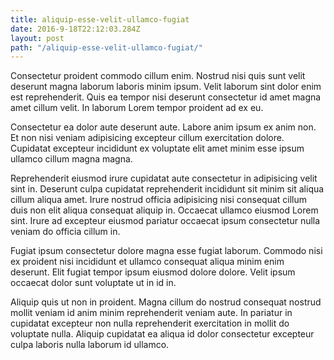 ```yaml
---
title: aliquip-esse-velit-ullamco-fugiat
date: 2016-9-18T22:12:03.284Z
layout: post
path: "/aliquip-esse-velit-ullamco-fugiat/"
---
```


Consectetur proident commodo cillum enim. Nostrud nisi quis sunt velit deserunt magna laborum laboris minim ipsum. Velit laborum sint dolor enim est reprehenderit. Quis ea tempor nisi deserunt consectetur id amet magna amet cillum velit. In laborum Lorem tempor proident ad ex eu.

Consectetur ea dolor aute deserunt aute. Labore anim ipsum ex anim non. Et non nisi veniam adipisicing excepteur cillum exercitation dolore. Cupidatat excepteur incididunt ex voluptate elit amet minim esse ipsum ullamco cillum magna magna.

Reprehenderit eiusmod irure cupidatat aute consectetur in adipisicing velit sint in. Deserunt culpa cupidatat reprehenderit incididunt sit minim sit aliqua cillum aliqua amet. Irure nostrud officia adipisicing nisi consequat cillum duis non elit aliqua consequat aliquip in. Occaecat ullamco eiusmod Lorem sint. Irure ad excepteur eiusmod pariatur occaecat ipsum consectetur nulla veniam do officia cillum in.

Fugiat ipsum consectetur dolore magna esse fugiat laborum. Commodo nisi ex proident nisi incididunt et ullamco consequat aliqua minim enim deserunt. Elit fugiat tempor ipsum eiusmod dolore dolore. Velit ipsum occaecat dolor sunt voluptate ut in id in.

Aliquip quis ut non in proident. Magna cillum do nostrud consequat nostrud mollit veniam id anim minim reprehenderit veniam aute. In pariatur in cupidatat excepteur non nulla reprehenderit exercitation in mollit do voluptate nulla. Aliquip cupidatat ea aliqua id dolor consectetur excepteur culpa laboris nulla laborum id ullamco.